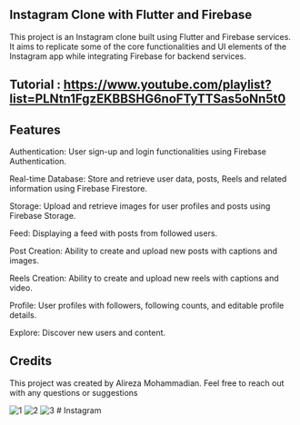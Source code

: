 ## Instagram Clone with Flutter and Firebase

This project is an Instagram clone built using Flutter and Firebase services. It aims to replicate some of the core functionalities and UI elements of the Instagram app while integrating Firebase for backend services.

## Tutorial : https://www.youtube.com/playlist?list=PLNtn1FgzEKBBSHG6noFTyTTSas5oNn5t0

## Features

Authentication: User sign-up and login functionalities using Firebase Authentication.

Real-time Database: Store and retrieve user data, posts, Reels and related information using Firebase Firestore.

Storage: Upload and retrieve images for user profiles and posts using Firebase Storage.

Feed: Displaying a feed with posts from followed users.

Post Creation: Ability to create and upload new posts with captions and images.

Reels Creation: Ability to create and upload new reels with captions and video.

Profile: User profiles with followers, following counts, and editable profile details.

Explore: Discover new users and content.

## Credits

This project was created by Alireza Mohammadian. Feel free to reach out with any questions or suggestions

![1](https://github.com/alireza4585/flutter_instagram_clone/assets/102475069/0e9befdb-c358-4d57-b167-693c740c0eff)
![2](https://github.com/alireza4585/flutter_instagram_clone/assets/102475069/ac503ae7-8e37-4360-808e-10d19b1dbc9d)
![3](https://github.com/alireza4585/flutter_instagram_clone/assets/102475069/7594d7ea-07a1-4a8d-ab3b-032c1858a449)
#   I n s t a g r a m  
 
